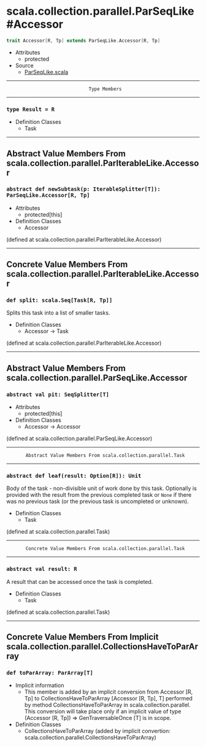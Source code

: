 
#                scala.collection.parallel.ParSeqLike#Accessor                #

```scala
trait Accessor[R, Tp] extends ParSeqLike.Accessor[R, Tp]
```

* Attributes
  * protected
* Source
  * [ParSeqLike.scala](https://github.com/scala/scala/tree/6d09a1ba5f/src/library/scala/collection/parallel/ParSeqLike.scala#L1)


--------------------------------------------------------------------------------
                                  Type Members
--------------------------------------------------------------------------------


### `type Result = R`                                                        ###

* Definition Classes
  * Task


--------------------------------------------------------------------------------
 Abstract Value Members From scala.collection.parallel.ParIterableLike.Accessor
--------------------------------------------------------------------------------


### `abstract def newSubtask(p: IterableSplitter[T]): ParSeqLike.Accessor[R, Tp]` ###

* Attributes
  * protected[this]
* Definition Classes
  * Accessor

(defined at scala.collection.parallel.ParIterableLike.Accessor)


--------------------------------------------------------------------------------
 Concrete Value Members From scala.collection.parallel.ParIterableLike.Accessor
--------------------------------------------------------------------------------


### `def split: scala.Seq[Task[R, Tp]]`                                      ###

Splits this task into a list of smaller tasks.

* Definition Classes
  * Accessor → Task

(defined at scala.collection.parallel.ParIterableLike.Accessor)


--------------------------------------------------------------------------------
   Abstract Value Members From scala.collection.parallel.ParSeqLike.Accessor
--------------------------------------------------------------------------------


### `abstract val pit: SeqSplitter[T]`                                       ###

* Attributes
  * protected[this]
* Definition Classes
  * Accessor → Accessor

(defined at scala.collection.parallel.ParSeqLike.Accessor)


--------------------------------------------------------------------------------
           Abstract Value Members From scala.collection.parallel.Task
--------------------------------------------------------------------------------


### `abstract def leaf(result: Option[R]): Unit`                             ###

Body of the task - non-divisible unit of work done by this task. Optionally is
provided with the result from the previous completed task or `None` if there was
no previous task (or the previous task is uncompleted or unknown).

* Definition Classes
  * Task

(defined at scala.collection.parallel.Task)


--------------------------------------------------------------------------------
           Concrete Value Members From scala.collection.parallel.Task
--------------------------------------------------------------------------------


### `abstract val result: R`                                                 ###

A result that can be accessed once the task is completed.

* Definition Classes
  * Task

(defined at scala.collection.parallel.Task)


--------------------------------------------------------------------------------
Concrete Value Members From Implicit scala.collection.parallel.CollectionsHaveToParArray
--------------------------------------------------------------------------------


### `def toParArray: ParArray[T]`                                            ###

* Implicit information
  * This member is added by an implicit conversion from Accessor [R, Tp] to
    CollectionsHaveToParArray [Accessor [R, Tp], T] performed by method
    CollectionsHaveToParArray in scala.collection.parallel. This conversion will
    take place only if an implicit value of type (Accessor [R, Tp]) ⇒
    GenTraversableOnce [T] is in scope.
* Definition Classes
  * CollectionsHaveToParArray
(added by implicit convertion: scala.collection.parallel.CollectionsHaveToParArray)
